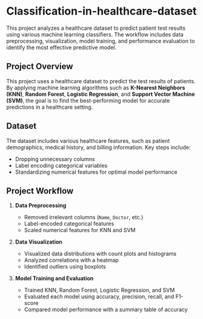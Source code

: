 # Classification-in-healthcare-dataset

This project analyzes a healthcare dataset to predict patient test results using various machine learning classifiers. The workflow includes data preprocessing, visualization, model training, and performance evaluation to identify the most effective predictive model.

## Project Overview

This project uses a healthcare dataset to predict the test results of patients. By applying machine learning algorithms such as **K-Nearest Neighbors (KNN)**, **Random Forest**, **Logistic Regression**, and **Support Vector Machine (SVM)**, the goal is to find the best-performing model for accurate predictions in a healthcare setting.

## Dataset

The dataset includes various healthcare features, such as patient demographics, medical history, and billing information. Key steps include:

- Dropping unnecessary columns
- Label encoding categorical variables
- Standardizing numerical features for optimal model performance

## Project Workflow

1. **Data Preprocessing**  
   - Removed irrelevant columns (`Name`, `Doctor`, etc.)
   - Label-encoded categorical features
   - Scaled numerical features for KNN and SVM

2. **Data Visualization**  
   - Visualized data distributions with count plots and histograms
   - Analyzed correlations with a heatmap
   - Identified outliers using boxplots

3. **Model Training and Evaluation**  
   - Trained KNN, Random Forest, Logistic Regression, and SVM
   - Evaluated each model using accuracy, precision, recall, and F1-score
   - Compared model performance with a summary table of accuracy
